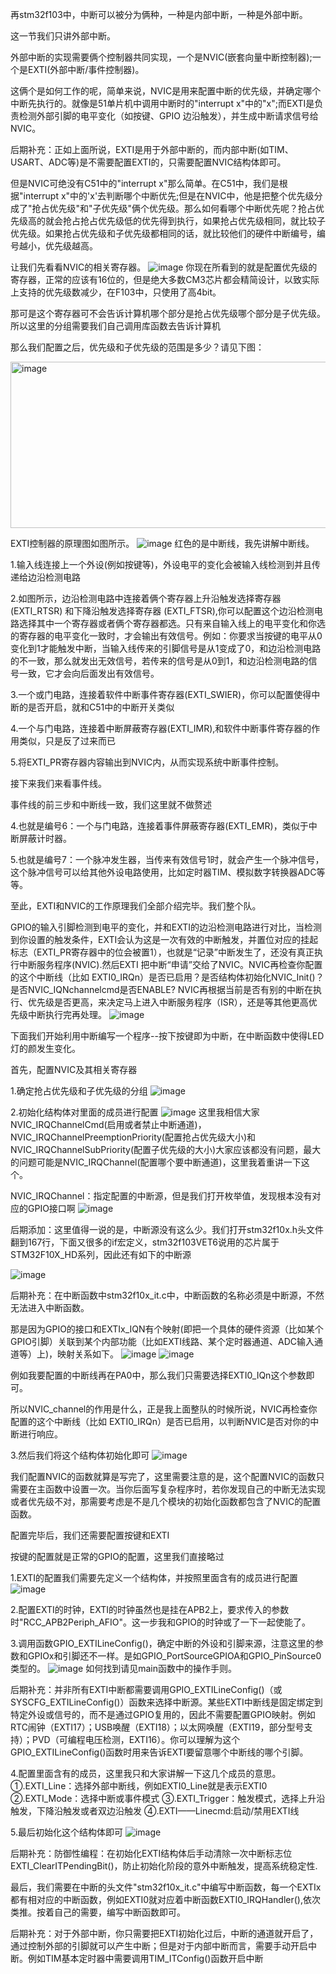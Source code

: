 再stm32f103中，中断可以被分为俩种，一种是内部中断，一种是外部中断。

这一节我们只讲外部中断。

外部中断的实现需要俩个控制器共同实现，一个是NVIC(嵌套向量中断控制器);一个是EXTI(外部中断/事件控制器)。

这俩个是如何工作的呢，简单来说，NVIC是用来配置中断的优先级，并确定哪个中断先执行的。就像是51单片机中调用中断时的"interrupt x"中的"x";而EXTI是负责检测外部引脚的电平变化（如按键、GPIO 边沿触发），并生成中断请求信号给NVIC。

后期补充：正如上面所说，EXTI是用于外部中断的，而内部中断(如TIM、USART、ADC等)是不需要配置EXTI的，只需要配置NVIC结构体即可。

但是NVIC可绝没有C51中的"interrupt x"那么简单。在C51中，我们是根据"interrupt x"中的'x'去判断哪个中断优先;但是在NVIC中，他是把整个优先级分成了"抢占优先级"和"子优先级"俩个优先级。那么如何看哪个中断优先呢？抢占优先级高的就会抢占抢占优先级低的优先得到执行，如果抢占优先级相同，就比较子优先级。如果抢占优先级和子优先级都相同的话，就比较他们的硬件中断编号，编号越小，优先级越高。

让我们先看看NVIC的相关寄存器。
![image](https://github.com/user-attachments/assets/2248c2b6-d642-4fdb-aadc-da50abd4c28f)
你现在所看到的就是配置优先级的寄存器，正常的应该有16位的，但是绝大多数CM3芯片都会精简设计，以致实际上支持的优先级数减少，在F103中，只使用了高4bit。

那可是这个寄存器可不会告诉计算机哪个部分是抢占优先级哪个部分是子优先级。所以这里的分组需要我们自己调用库函数去告诉计算机

那么我们配置之后，优先级和子优先级的范围是多少？请见下图：

<img width="1129" height="266" alt="image" src="https://github.com/user-attachments/assets/9f0359f4-1d43-4ebc-8c8b-d16105e81be8" />



EXTI控制器的原理图如图所示。
![image](https://github.com/user-attachments/assets/2ca12bfc-abe3-4ee4-9ca7-9b3723444e02)
红色的是中断线，我先讲解中断线。


1.输入线连接上一个外设(例如按键等)，外设电平的变化会被输入线检测到并且传递给边沿检测电路

2.如图所示，边沿检测电路中连接着俩个寄存器上升沿触发选择寄存器 (EXTI_RTSR) 和下降沿触发选择寄存器 (EXTI_FTSR),你可以配置这个边沿检测电路选择其中一个寄存器或者俩个寄存器都选。只有来自输入线上的电平变化和你选的寄存器的电平变化一致时，才会输出有效信号。例如：你要求当按键的电平从0变化到1才能触发中断，当输入线传来的引脚信号是从1变成了0，和边沿检测电路的不一致，那么就发出无效信号，若传来的信号是从0到1，和边沿检测电路的信号一致，它才会向后面发出有效信号。

3.一个或门电路，连接着软件中断事件寄存器(EXTI_SWIER)，你可以配置使得中断的是否开启，就和C51中的中断开关类似

4.一个与门电路，连接着中断屏蔽寄存器(EXTI_IMR),和软件中断事件寄存器的作用类似，只是反了过来而已

5.将EXTI_PR寄存器内容输出到NVIC内，从而实现系统中断事件控制。

接下来我们来看事件线。

事件线的前三步和中断线一致，我们这里就不做赘述

4.也就是编号6：一个与门电路，连接着事件屏蔽寄存器(EXTI_EMR)，类似于中断屏蔽计时器。

5.也就是编号7：一个脉冲发生器，当传来有效信号1时，就会产生一个脉冲信号，这个脉冲信号可以给其他外设电路使用，比如定时器TIM、模拟数字转换器ADC等等。

至此，EXTI和NVIC的工作原理我们全部介绍完毕。我们整个队。

GPIO的输入引脚检测到电平的变化，并和EXTI的边沿检测电路进行对比，当检测到你设置的触发条件，EXTI会认为这是一次有效的中断触发，并置位对应的挂起标志（EXTI_PR寄存器中的位会被置1），也就是“记录”中断发生了，还没有真正执行中断服务程序(NVIC).然后EXTI 把中断“申请”交给了NVIC。NVIC再检查你配置的这个中断线（比如 EXTI0_IRQn）是否已启用？是否结构体初始化NVIC_Init()？是否NVIC_IQNchannelcmd是否ENABLE? NVIC再根据当前是否有别的中断在执行、优先级是否更高，来决定马上进入中断服务程序（ISR），还是等其他更高优先级中断执行完再处理。
![image](https://github.com/user-attachments/assets/ef1b8579-4398-4b93-aa09-016d1ab699f6)


下面我们开始利用中断编写一个程序--按下按键即为中断，在中断函数中使得LED灯的颜发生变化。

首先，配置NVIC及其相关寄存器

1.确定抢占优先级和子优先级的分组
![image](https://github.com/user-attachments/assets/eed9ed0b-595f-48f4-bb11-04d7eda5f0ea)

2.初始化结构体对里面的成员进行配置
![image](https://github.com/user-attachments/assets/9aaa30cb-3652-4343-8368-9a134bc95ba4)
这里我相信大家NVIC_IRQChannelCmd(启用或者禁止中断通道)，NVIC_IRQChannelPreemptionPriority(配置抢占优先级大小)和NVIC_IRQChannelSubPriority(配置子优先级的大小)大家应该都没有问题，最大的问题可能是NVIC_IRQChannel(配置哪个要中断通道)，这里我着重讲一下这个。

NVIC_IRQChannel：指定配置的中断源，但是我们打开枚举值，发现根本没有对应的GPIO接口啊
![image](https://github.com/user-attachments/assets/af1004fc-ba91-4598-8aee-10dfd2e55bee)

后期添加：这里值得一说的是，中断源没有这么少。我们打开stm32f10x.h头文件翻到167行，下面又很多的if宏定义，stm32f103VET6说用的芯片属于STM32F10X_HD系列，因此还有如下的中断源

![image](https://github.com/user-attachments/assets/01427af7-3c22-419b-b62e-24b581338304)

后期补充：在中断函数中stm32f10x_it.c中，中断函数的名称必须是中断源，不然无法进入中断函数。


那是因为GPIO的接口和EXTIx_IQN有个映射(即把一个具体的硬件资源（比如某个GPIO引脚）关联到某个内部功能（比如EXTI线路、某个定时器通道、ADC输入通道等）上)，映射关系如下。
![image](https://github.com/user-attachments/assets/c4508888-32d3-417f-8d27-795c5a184b6c)
![image](https://github.com/user-attachments/assets/03326240-4d49-4262-a49c-ac282fbcc769)

例如我要配置的中断线再在PA0中，那么我们只需要选择EXTI0_IQn这个参数即可。

所以NVIC_channel的作用是什么，正是我上面整队的时候所说，NVIC再检查你配置的这个中断线（比如 EXTI0_IRQn）是否已启用，以判断NVIC是否对你的中断进行响应。

3.然后我们将这个结构体初始化即可
![image](https://github.com/user-attachments/assets/d3bff902-6ed2-4ab5-a176-df2917c53b66)


我们配置NVIC的函数就算是写完了，这里需要注意的是，这个配置NVIC的函数只需要在主函数中设置一次。当你后面写复杂程序时，若你发现自己的中断无法实现或者优先级不对，那需要考虑是不是几个模块的初始化函数都包含了NVIC的配置函数。

配置完毕后，我们还需要配置按键和EXTI

按键的配置就是正常的GPIO的配置，这里我们直接略过

1.EXTI的配置我们需要先定义一个结构体，并按照里面含有的成员进行配置
![image](https://github.com/user-attachments/assets/9c6d49be-6ded-4f55-a54e-069e63612758)

2.配置EXTI的时钟，EXTI的时钟虽然也是挂在APB2上，要求传入的参数时"RCC_APB2Periph_AFIO"。这一步我和GPIO的时钟或了一下一起使能了。

3.调用函数GPIO_EXTILineConfig()，确定中断的外设和引脚来源，注意这里的参数和GPIOx和引脚还不一样。是如GPIO_PortSourceGPIOA和GPIO_PinSource0类型的。
![image](https://github.com/user-attachments/assets/da265c82-6704-4637-ae25-99fa748037f1)
如何找到请见main函数中的操作手则。

后期补充：并非所有EXTI中断都需要调用GPIO_EXTILineConfig()（或SYSCFG_EXTILineConfig()）函数来选择中断源。某些EXTI中断线是固定绑定到特定外设或信号的，而不是通过GPIO复用的，因此不需要配置GPIO映射。例如RTC闹钟（EXTI17）；USB唤醒（EXTI18）；以太网唤醒（EXTI19，部分型号支持）；PVD（可编程电压检测，EXTI16）。你可以理解为这个GPIO_EXTILineConfig()函数时用来告诉EXTI要留意哪个中断线的哪个引脚。

4.配置里面含有的成员，这里我只和大家讲解一下这几个成员的意思。
①.EXTI_Line：选择外部中断线，例如EXTI0_Line就是表示EXTI0
②.EXTI_Mode：选择中断或事件模式
③.EXTI_Trigger：触发模式，选择上升沿触发，下降沿触发或者双边沿触发
④.EXTI——Linecmd:启动/禁用EXTI线

5.最后初始化这个结构体即可
![image](https://github.com/user-attachments/assets/03c5ecf0-096b-4682-91c6-6250de2c87b0)

后期补充：防御性编程：在初始化EXTI结构体后手动清除一次中断标志位EXTI_ClearITPendingBit()，防止初始化阶段的意外中断触发，提高系统稳定性.

最后，我们需要在中断的头文件"stm32f10x_it.c"中编写中断函数，每一个EXTIx都有相对应的中断函数，例如EXTI0就对应着中断函数EXTI0_IRQHandler(),依次类推。按着自己的需要，编写中断函数即可。

后期补充：对于外部中断，你只需要把EXTI初始化过后，中断的通道就开启了，通过控制外部的引脚就可以产生中断；但是对于内部中断而言，需要手动开启中断。例如TIM基本定时器中需要调用TIM_ITConfig()函数开启中断
